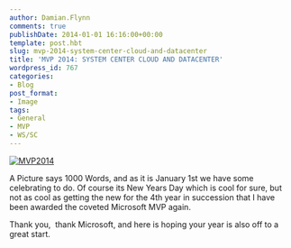 ```yaml
---
author: Damian.Flynn
comments: true
publishDate: 2014-01-01 16:16:00+00:00
template: post.hbt
slug: mvp-2014-system-center-cloud-and-datacenter
title: 'MVP 2014: SYSTEM CENTER CLOUD AND DATACENTER'
wordpress_id: 767
categories:
- Blog
post_format:
- Image
tags:
- General
- MVP
- WS/SC
---
```


[![MVP2014](http://blogstorage.damianflynn.com/wordpress/2014/08/MVP2014-300x225.jpg)](http://blogstorage.damianflynn.com/wordpress/2014/08/MVP2014.jpg)

A Picture says 1000 Words, and as it is January 1st we have some celebrating to do. Of course its New Years Day which is cool for sure, but not as cool as getting the new for the 4th year in succession that I have been awarded the coveted Microsoft MVP again.

Thank you,  thank Microsoft, and here is hoping your year is also off to a great start.
